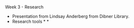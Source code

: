 Week 3 - Research

* Presentation from Lindsay Anderberg from Dibner Library.
* Research tools
  * 
  * 
  
